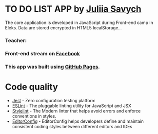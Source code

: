 # TO DO LIST APP by [Juliia Savych](https://github.com/JuliaSavych)

The core application is developed in JavaScript during Front-end camp in Eleks. 
Data are stored encrypted in HTML5 localStorage...

### Teacher: 
### Front-end stream on [Facebook](https://www.facebook.com/groups/270300106928894/)

### This app was built using [GitHub Pages](https://juliasavych.github.io/dotolist/).



# Code quality

* [Jest](https://jestjs.io) - Zero configuration testing platform
* [ESLint](https://eslint.org/) - The pluggable linting utility for JavaScript and JSX
* [Stylelint](https://stylelint.io/) - The Modern linter that helps avoid errors and enforce conventions in styles.
* [EditorConfig](https://editorconfig.org/) - EditorConfig helps developers define and maintain consistent coding styles between different editors and IDEs
